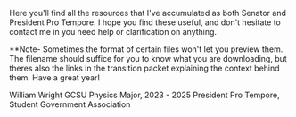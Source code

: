 Here you'll find all the resources that I've accumulated as both Senator and President Pro Tempore. 
I hope you find these useful, and don't hesitate to contact me in you need help or clarification on anything.

**Note- Sometimes the format of certain files won't let you preview them. 
The filename should suffice for you to know what you are downloading, but theres also the links in the transition packet explaining the context behind them.
Have a great year!

William Wright
GCSU Physics Major, 2023 - 2025
President Pro Tempore,
Student Government Association
